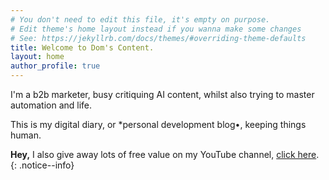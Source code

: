 ```yaml
---
# You don't need to edit this file, it's empty on purpose.
# Edit theme's home layout instead if you wanna make some changes
# See: https://jekyllrb.com/docs/themes/#overriding-theme-defaults
title: Welcome to Dom's Content.
layout: home
author_profile: true
---
```


I'm a b2b marketer, busy critiquing AI content, whilst also trying to master automation and life. 

This is my digital diary, or *personal development blog•, keeping things human.

  **Hey,** I also give away lots of free value on my YouTube channel, [click here](https://youtube.com/@doms-content). 
  {: .notice--info}
  
